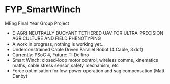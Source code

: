 # FYP_SmartWinch
MEng Final Year Group Project

* E-AGRI NEUTRALLY BUOYANT TETHERED UAV FOR ULTRA-PRECISION AGRICULTURE AND FIELD PHENOTYPING
* A work in progress, nothing is working yet...
* Underconstrained Cable Driven Parallel Robot (4 Cable, 3 dof)
* Currently: PSoC 4, Future: TI Delfino 
* Smart Winch: closed-loop motor control, wireless comms, kinematics maths, cable stress sensor, safety mechanism, etc
* Force optimisation for low-power operation and sag compensation (Matt Danby)

